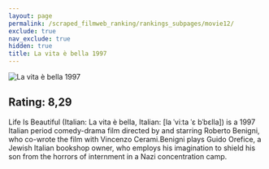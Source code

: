 ```yaml
---
layout: page
permalink: /scraped_filmweb_ranking/rankings_subpages/movie12/
exclude: true
nav_exclude: true
hidden: true
title: La vita è bella 1997
---
```


![La vita è bella 1997](https://fwcdn.pl/fpo/02/08/208/8161942.7.webp)
    
## Rating: 8,29


Life Is Beautiful (Italian: La vita è bella, Italian: [la ˈviːta ˈɛ bˈbɛlla]) is a 1997 Italian period comedy-drama film directed by and starring Roberto Benigni, who co-wrote the film with Vincenzo Cerami.Benigni plays Guido Orefice, a Jewish Italian bookshop owner, who employs his imagination to shield his son from the horrors of internment in a Nazi concentration camp.